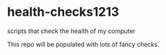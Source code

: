 # health-checks1213
scripts that check the health of my computer

This repo will be populated with lots of fancy checks.

